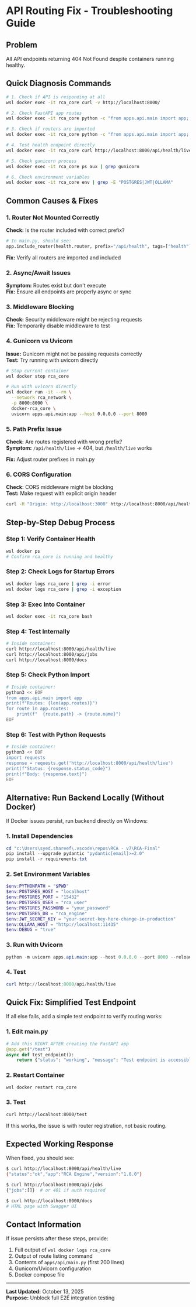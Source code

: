 # API Routing Fix - Troubleshooting Guide

## Problem
All API endpoints returning 404 Not Found despite containers running healthy.

## Quick Diagnosis Commands

```bash
# 1. Check if API is responding at all
wsl docker exec -it rca_core curl -v http://localhost:8000/

# 2. Check FastAPI app routes
wsl docker exec -it rca_core python -c "from apps.api.main import app; import json; print(json.dumps([{'path': r.path, 'name': r.name} for r in app.routes], indent=2))"

# 3. Check if routers are imported
wsl docker exec -it rca_core python -c "from apps.api.main import app; print(app.router)"

# 4. Test health endpoint directly
wsl docker exec -it rca_core curl http://localhost:8000/api/health/live

# 5. Check gunicorn process
wsl docker exec -it rca_core ps aux | grep gunicorn

# 6. Check environment variables
wsl docker exec -it rca_core env | grep -E "POSTGRES|JWT|OLLAMA"
```

## Common Causes & Fixes

### 1. Router Not Mounted Correctly
**Check:** Is the router included with correct prefix?
```python
# In main.py, should see:
app.include_router(health.router, prefix="/api/health", tags=["health"])
```

**Fix:** Verify all routers are imported and included

### 2. Async/Await Issues
**Symptom:** Routes exist but don't execute  
**Fix:** Ensure all endpoints are properly async or sync

### 3. Middleware Blocking
**Check:** Security middleware might be rejecting requests  
**Fix:** Temporarily disable middleware to test

### 4. Gunicorn vs Uvicorn
**Issue:** Gunicorn might not be passing requests correctly  
**Test:** Try running with uvicorn directly

```bash
# Stop current container
wsl docker stop rca_core

# Run with uvicorn directly
wsl docker run -it --rm \
  --network rca_network \
  -p 8000:8000 \
  docker-rca_core \
  uvicorn apps.api.main:app --host 0.0.0.0 --port 8000
```

### 5. Path Prefix Issue
**Check:** Are routes registered with wrong prefix?  
**Symptom:** `/api/health/live` → 404, but `/health/live` works

**Fix:** Adjust router prefixes in main.py

### 6. CORS Configuration
**Check:** CORS middleware might be blocking  
**Test:** Make request with explicit origin header

```bash
curl -H "Origin: http://localhost:3000" http://localhost:8000/api/health/live
```

## Step-by-Step Debug Process

### Step 1: Verify Container Health
```bash
wsl docker ps
# Confirm rca_core is running and healthy
```

### Step 2: Check Logs for Startup Errors
```bash
wsl docker logs rca_core | grep -i error
wsl docker logs rca_core | grep -i exception
```

### Step 3: Exec Into Container
```bash
wsl docker exec -it rca_core bash
```

### Step 4: Test Internally
```bash
# Inside container:
curl http://localhost:8000/api/health/live
curl http://localhost:8000/api/jobs
curl http://localhost:8000/docs
```

### Step 5: Check Python Import
```bash
# Inside container:
python3 << EOF
from apps.api.main import app
print(f"Routes: {len(app.routes)}")
for route in app.routes:
    print(f"  {route.path} -> {route.name}")
EOF
```

### Step 6: Test with Python Requests
```bash
# Inside container:
python3 << EOF
import requests
response = requests.get('http://localhost:8000/api/health/live')
print(f"Status: {response.status_code}")
print(f"Body: {response.text}")
EOF
```

## Alternative: Run Backend Locally (Without Docker)

If Docker issues persist, run backend directly on Windows:

### 1. Install Dependencies
```powershell
cd "c:\Users\syed.shareef\.vscode\repos\RCA - v7\RCA-Final"
pip install --upgrade pydantic "pydantic[email]>=2.0"
pip install -r requirements.txt
```

### 2. Set Environment Variables
```powershell
$env:PYTHONPATH = "$PWD"
$env:POSTGRES_HOST = "localhost"
$env:POSTGRES_PORT = "15432"
$env:POSTGRES_USER = "rca_user"
$env:POSTGRES_PASSWORD = "your_password"
$env:POSTGRES_DB = "rca_engine"
$env:JWT_SECRET_KEY = "your-secret-key-here-change-in-production"
$env:OLLAMA_HOST = "http://localhost:11435"
$env:DEBUG = "true"
```

### 3. Run with Uvicorn
```powershell
python -m uvicorn apps.api.main:app --host 0.0.0.0 --port 8000 --reload
```

### 4. Test
```powershell
curl http://localhost:8000/api/health/live
```

## Quick Fix: Simplified Test Endpoint

If all else fails, add a simple test endpoint to verify routing works:

### 1. Edit main.py
```python
# Add this RIGHT AFTER creating the FastAPI app
@app.get("/test")
async def test_endpoint():
    return {"status": "working", "message": "Test endpoint is accessible"}
```

### 2. Restart Container
```bash
wsl docker restart rca_core
```

### 3. Test
```bash
curl http://localhost:8000/test
```

If this works, the issue is with router registration, not basic routing.

## Expected Working Response

When fixed, you should see:

```bash
$ curl http://localhost:8000/api/health/live
{"status":"ok","app":"RCA Engine","version":"1.0.0"}

$ curl http://localhost:8000/api/jobs
{"jobs":[]}  # or 401 if auth required

$ curl http://localhost:8000/docs
# HTML page with Swagger UI
```

## Contact Information

If issue persists after these steps, provide:
1. Full output of `wsl docker logs rca_core`
2. Output of route listing command
3. Contents of `apps/api/main.py` (first 200 lines)
4. Gunicorn/Uvicorn configuration
5. Docker compose file

---

**Last Updated:** October 13, 2025  
**Purpose:** Unblock full E2E integration testing
